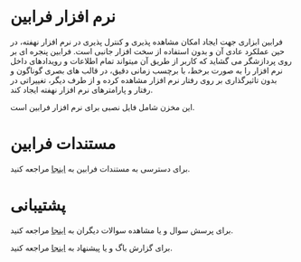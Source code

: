 # نرم افزار فرابین
فرابین ابزاری جهت ایجاد امکان مشاهده پذیری و کنترل پذیری در نرم افزار نهفته، در حین عملکرد عادی آن و بدون استفاده از سخت افزار جانبی است. فرابین پنجره ای بر روی پردازشگر می گشاید که کاربر از طریق آن میتواند تمام اطلاعات و رویدادهای داخل نرم افزار را به صورت برخط، با برچسب زمانی دقیق، در قالب های بصری گوناگون و بدون تاثیرگذاری بر روی رفتار نرم افزار مشاهده کرده و از طرف دیگر، تغییراتی در رفتار و پارامترهای نرم افزار نهفته ایجاد کند.

این مخزن شامل فایل نصبی برای نرم افزار فرابین است.

# مستندات فرابین
برای دسترسی به مستندات فرابین به [اینجا](https://github.com/faraabin/faraabin_release/wiki) مراجعه کنید.

# پشتیبانی
برای پرسش سوال و یا مشاهده سوالات دیگران به [اینجا](https://github.com/faraabin/faraabin_release/discussions) مراجعه کنید.

برای گزارش باگ و یا پیشنهاد به [اینجا](https://github.com/faraabin/faraabin_release/issues) مراجعه کنید.





